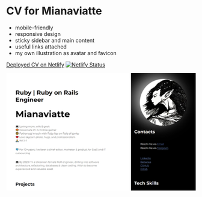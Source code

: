 # CV for Mianaviatte  

* mobile-friendly  
* responsive design  
* sticky sidebar and main content  
* useful links attached
* my own illustration as avatar and favicon


[Deployed CV on Netlify](https://mianaviatte-cv.netlify.app/) [![Netlify Status](https://api.netlify.com/api/v1/badges/88567267-146e-4f99-a951-8d81d42f9b19/deploy-status)](https://app.netlify.com/sites/mianaviatte-cv/deploys)   
  
  
![CV_Screenshot](img/Screenshot_06.05.23.jpg)


